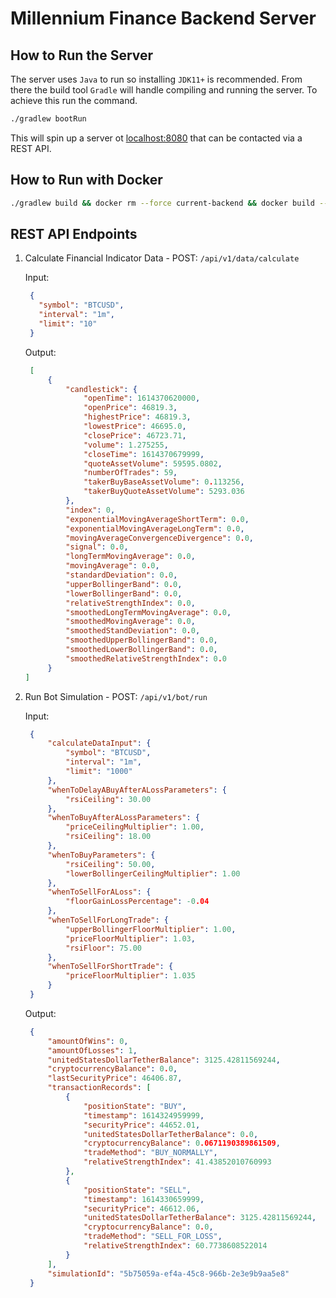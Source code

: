 # Millennium Finance Backend Server

## How to Run the Server
The server uses `Java` to run so installing `JDK11+` is recommended. From there the build tool `Gradle` will handle 
compiling and running the server. To achieve this run the command.
```bash
./gradlew bootRun
```
This will spin up a server ot [localhost:8080](http://localhost:8080/) that can be contacted via a REST API.

## How to Run with Docker
```bash
./gradlew build && docker rm --force current-backend && docker build --tag millennium-finance-backend . && docker run --publish 8080:8080 --name current-backend millennium-finance-backend && docker logs current-backend
```

## REST API Endpoints
1. Calculate Financial Indicator Data - POST: `/api/v1/data/calculate`
   
   Input:
   ```json
    {
      "symbol": "BTCUSD",
      "interval": "1m",
      "limit": "10"
    }
    ```
   Output:
   ```json
    [
        {
            "candlestick": {
                "openTime": 1614370620000,
                "openPrice": 46819.3,
                "highestPrice": 46819.3,
                "lowestPrice": 46695.0,
                "closePrice": 46723.71,
                "volume": 1.275255,
                "closeTime": 1614370679999,
                "quoteAssetVolume": 59595.0802,
                "numberOfTrades": 59,
                "takerBuyBaseAssetVolume": 0.113256,
                "takerBuyQuoteAssetVolume": 5293.036
            },
            "index": 0,
            "exponentialMovingAverageShortTerm": 0.0,
            "exponentialMovingAverageLongTerm": 0.0,
            "movingAverageConvergenceDivergence": 0.0,
            "signal": 0.0,
            "longTermMovingAverage": 0.0,
            "movingAverage": 0.0,
            "standardDeviation": 0.0,
            "upperBollingerBand": 0.0,
            "lowerBollingerBand": 0.0,
            "relativeStrengthIndex": 0.0,
            "smoothedLongTermMovingAverage": 0.0,
            "smoothedMovingAverage": 0.0,
            "smoothedStandDeviation": 0.0,
            "smoothedUpperBollingerBand": 0.0,
            "smoothedLowerBollingerBand": 0.0,
            "smoothedRelativeStrengthIndex": 0.0
        }
   ]
   ```
1. Run Bot Simulation - POST: `/api/v1/bot/run`
    
   Input:
   ```json
    {
        "calculateDataInput": {
            "symbol": "BTCUSD",
            "interval": "1m",
            "limit": "1000"
        },
        "whenToDelayABuyAfterALossParameters": {
            "rsiCeiling": 30.00
        },
        "whenToBuyAfterALossParameters": {
            "priceCeilingMultiplier": 1.00,
            "rsiCeiling": 18.00
        },
        "whenToBuyParameters": {
            "rsiCeiling": 50.00,
            "lowerBollingerCeilingMultiplier": 1.00
        },
        "whenToSellForALoss": {
            "floorGainLossPercentage": -0.04
        },
        "whenToSellForLongTrade": {
            "upperBollingerFloorMultiplier": 1.00,
            "priceFloorMultiplier": 1.03,
            "rsiFloor": 75.00
        },
        "whenToSellForShortTrade": {
            "priceFloorMultiplier": 1.035
        }
    }
   ```
   Output:
   ```json
    {
        "amountOfWins": 0,
        "amountOfLosses": 1,
        "unitedStatesDollarTetherBalance": 3125.42811569244,
        "cryptocurrencyBalance": 0.0,
        "lastSecurityPrice": 46406.87,
        "transactionRecords": [
            {
                "positionState": "BUY",
                "timestamp": 1614324959999,
                "securityPrice": 44652.01,
                "unitedStatesDollarTetherBalance": 0.0,
                "cryptocurrencyBalance": 0.0671190389861509,
                "tradeMethod": "BUY_NORMALLY",
                "relativeStrengthIndex": 41.43852010760993
            },
            {
                "positionState": "SELL",
                "timestamp": 1614330659999,
                "securityPrice": 46612.06,
                "unitedStatesDollarTetherBalance": 3125.42811569244,
                "cryptocurrencyBalance": 0.0,
                "tradeMethod": "SELL_FOR_LOSS",
                "relativeStrengthIndex": 60.7738608522014
            }
        ],
        "simulationId": "5b75059a-ef4a-45c8-966b-2e3e9b9aa5e8"
    }
   ```
